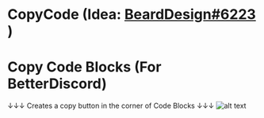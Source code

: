 # CopyCode (Idea: [BeardDesign#6223](https://github.com/BeardDesign1) )
# Copy Code Blocks (For BetterDiscord)
↓↓↓ Creates a copy button in the corner of Code Blocks ↓↓↓
![alt text](http://treona.s-ul.eu/nWrcesY9 "Copy Code")
